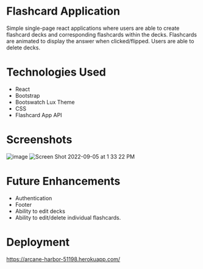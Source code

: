 # Flashcard Application

Simple single-page react applications where users are able to create flashcard decks and corresponding flashcards within the decks.  Flashcards are animated to display the answer when clicked/flipped. Users are able to delete decks.  


# Technologies Used
- React
- Bootstrap
- Bootswatch Lux Theme
- CSS
- Flashcard App API


# Screenshots
![image](https://user-images.githubusercontent.com/30585039/188510132-4d4b21a5-8acb-4445-a587-36df1b5618e8.png)
![Screen Shot 2022-09-05 at 1 33 22 PM](https://user-images.githubusercontent.com/30585039/188510147-9e025cb6-89ed-4952-9b3d-99310a3dc815.png)


# Future Enhancements
- Authentication 
- Footer
- Ability to edit decks
- Ability to edit/delete individual flashcards. 

# Deployment 
https://arcane-harbor-51198.herokuapp.com/

